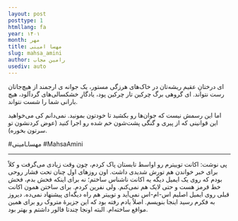 ```yaml
---
layout: post
posttype: 1
htmllang: fa
year: ۱۴۰۱
month: مهر
title: مهسا امینی
slug: mahsa_amini
author: رامین مجاب
usediv: auto
---
```


ای درختانِ عقیم ریشه‌تان در خاک‌های هرزگی مستور،
یک جوانه ی ارجمند از هیچ‌جاتان رست نتواند.
ای گروهی برگ چرکین تار چرکین پود،
یادگارِ خشکسالی‌های گردآلود،
هیچ بارانی شما را شست نتواند.

اما این رسمش نیست که جوان‌ها رو بکشید تا خودتون بمونید.
نمی‌دانم کی می‌خواهید این قوانینی که از پیری و گنگی پشت‌شون خم شده رو اجرا کنید (عوض کردنشون تو سرتون بخوره).

#مهساـامینی
#MahsaAmini


---
پی نوشت: اکانت توییترم رو اواسط تابستان پاک کردم، چون وقت زیادی می‌گرفت و کلاً برای خبر خواندن هم تورش شدیدی داشت. اون روزهای اول چنان تحت فشار روحی بودم که روی یک ایمیل دیگه یه اکانت ناشناس ساختم؛ نه برای اینکه فحش بدم، فحش خط قرمز هست و حتی لایک هم نمی‌کنم. ولی نفرین کردم. برای ساختن همون اکانت قبلی روی ایمیل اصلیم اس-ام-اس نمی‌آید و توییتر هم راه دیگه‌ای پیشنهاد نمی‌ده. دیروز به فکرم رسید اینجا بنویسم. اصلاً یادم رفته بود که این جزیرهٔ متروک رو برای همین مواقع ساخته‌ام. البته اونجا چندتا فالور داشتم و بهتر بود.



